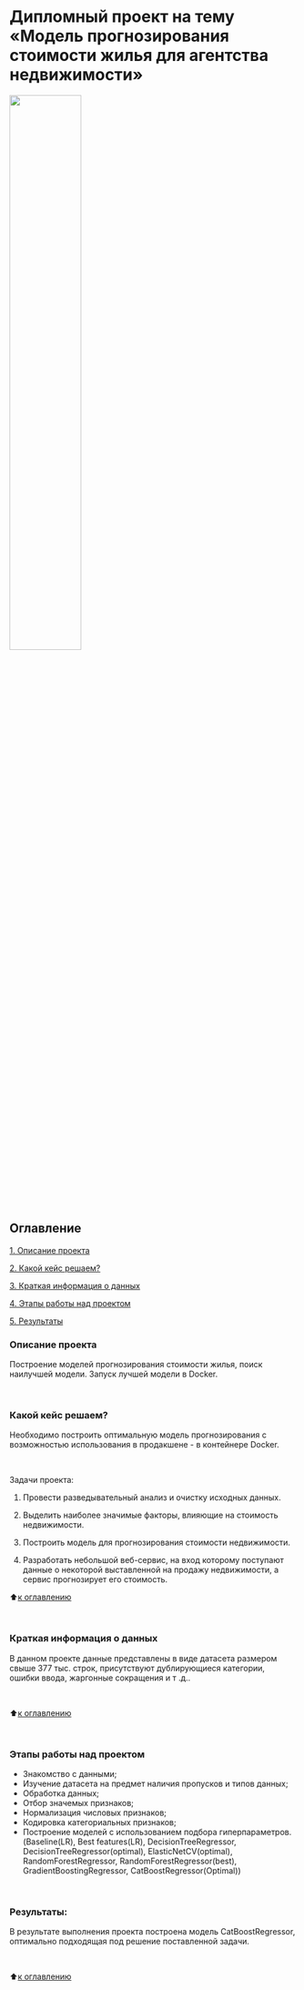 # Дипломный проект на тему «Модель прогнозирования стоимости жилья для агентства недвижимости»
<img src="main/img1.jpg" width=50% height=50%>

## Оглавление
[1. Описание проекта](#описание-проекта)  

[2. Какой кейс решаем?](#Какой-кейс-решаем)

[3. Краткая информация о данных](#Краткая-информация-о-данных)

[4. Этапы работы над проектом](#Этапы-работы-над-проектом)

[5. Результаты](#Результаты)


### Описание проекта

Построение моделей прогнозирования стоимости жилья, поиск наилучшей модели. Запуск лучшей модели в Docker. 

<br>

### Какой кейс решаем?

Необходимо построить оптимальную модель прогнозирования с возможностью использования в продакшене - в контейнере Docker.

<br>

Задачи проекта:

1. Провести разведывательный анализ и очистку исходных данных.

2. Выделить наиболее значимые факторы, влияющие на стоимость недвижимости.

3. Построить модель для прогнозирования стоимости недвижимости.

4. Разработать небольшой веб-сервис, на вход которому поступают данные о некоторой выставленной на продажу недвижимости, а сервис прогнозирует его стоимость.


:arrow_up:[к оглавлению](#Оглавление)

<br>

### Краткая информация о данных

В данном проекте данные представлены в виде датасета размером свыше 377 тыс. строк, присутствуют дублирующиеся категории, ошибки ввода, жаргонные сокращения и т .д.. 

<br>

:arrow_up:[к оглавлению](#Оглавление)

<br>

### Этапы работы над проектом
- Знакомство с данными;
- Изучение датасета на предмет наличия пропусков и типов данных;
- Обработка данных;
- Отбор значемых признаков;
- Нормализация числовых признаков;
- Кодировка категориальных признаков;
- Построение моделей с использованием подбора гиперпараметров. (Baseline(LR), Best features(LR), DecisionTreeRegressor, DecisionTreeRegressor(optimal), ElasticNetCV(optimal), RandomForestRegressor, RandomForestRegressor(best), GradientBoostingRegressor, CatBoostRegressor(Optimal))


<br>

### Результаты:

В результате выполнения проекта построена модель CatBoostRegressor, оптимально подходящая под решение поставленной задачи.

<br>

:arrow_up:[к оглавлению](#Оглавление)

<br>
